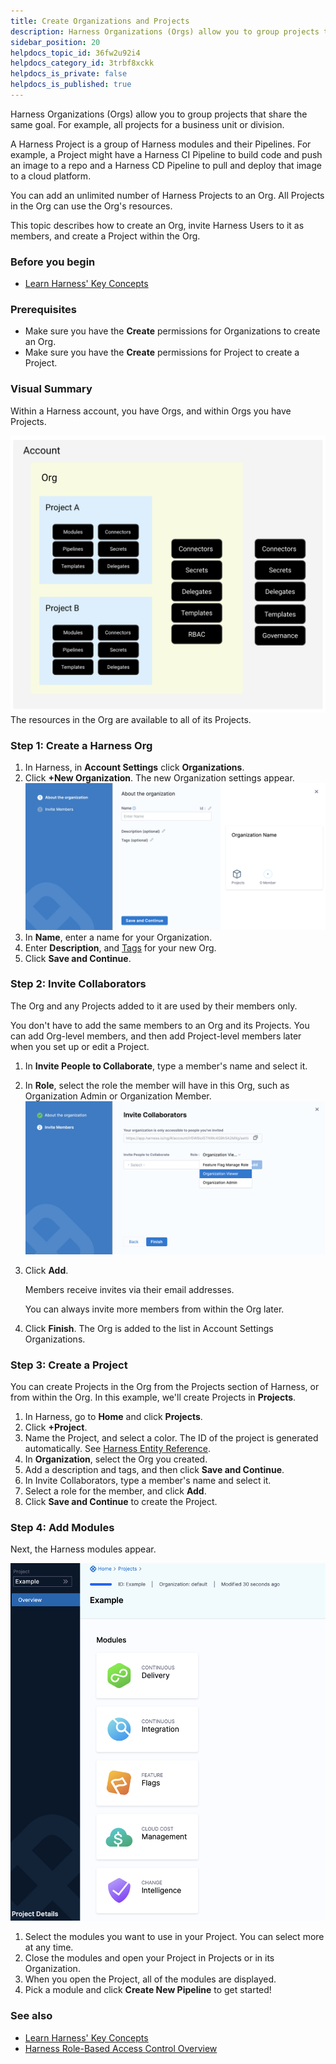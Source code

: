 ```yaml
---
title: Create Organizations and Projects
description: Harness Organizations (Orgs) allow you to group projects that share the same goal. For example, all projects for a business unit or division. A Harness Project is a group of Harness modules and their…
sidebar_position: 20
helpdocs_topic_id: 36fw2u92i4
helpdocs_category_id: 3trbf8xckk
helpdocs_is_private: false
helpdocs_is_published: true
---
```


Harness Organizations (Orgs) allow you to group projects that share the same goal. For example, all projects for a business unit or division.

A Harness Project is a group of Harness modules and their Pipelines. For example, a Project might have a Harness CI Pipeline to build code and push an image to a repo and a Harness CD Pipeline to pull and deploy that image to a cloud platform.

You can add an unlimited number of Harness Projects to an Org. All Projects in the Org can use the Org's resources.

This topic describes how to create an Org, invite Harness Users to it as members, and create a Project within the Org.

### Before you begin

* [Learn Harness' Key Concepts](../../getting-started/learn-harness-key-concepts.md)

### Prerequisites

* Make sure you have the **Create** permissions for Organizations to create an Org.
* Make sure you have the **Create** permissions for Project to create a Project.

### Visual Summary

Within a Harness account, you have Orgs, and within Orgs you have Projects.

![](static/create-an-organization-00.png)
The resources in the Org are available to all of its Projects.

### Step 1: Create a Harness Org

1. In Harness, in **Account Settings** click **Organizations**.
2. Click **+New Organization**. The new Organization settings appear.![](static/create-an-organization-01.png)
3. In **Name**, enter a name for your Organization.
4. Enter **Description**, and [Tags](../20_References/tags-reference.md) for your new Org.
5. Click **Save and Continue**.

### Step 2: Invite Collaborators

The Org and any Projects added to it are used by their members only.

You don't have to add the same members to an Org and its Projects. You can add Org-level members, and then add Project-level members later when you set up or edit a Project.

1. In **Invite People to Collaborate**, type a member's name and select it.
2. In **Role**, select the role the member will have in this Org, such as Organization Admin or Organization Member.![](static/create-an-organization-02.png)

3. Click **Add**.
   
   Members receive invites via their email addresses.

   You can always invite more members from within the Org later.

4. Click **Finish**. The Org is added to the list in Account Settings Organizations.

### Step 3: Create a Project

You can create Projects in the Org from the Projects section of Harness, or from within the Org. In this example, we'll create Projects in **Projects**.

1. In Harness, go to **Home** and click **Projects**.
2. Click **+Project**.
3. Name the Project, and select a color. The ID of the project is generated automatically. See [Harness Entity Reference](../20_References/harness-entity-reference.md).
4. In **Organization**, select the Org you created.
5. Add a description and tags, and then click **Save and Continue**.
6. In Invite Collaborators, type a member's name and select it.
7. Select a role for the member, and click **Add**.
8. Click **Save and Continue** to create the Project.

### Step 4: Add Modules

Next, the Harness modules appear.

![](static/create-an-organization-03.png)
1. Select the modules you want to use in your Project. You can select more at any time.
2. Close the modules and open your Project in Projects or in its Organization.
3. When you open the Project, all of the modules are displayed.
4. Pick a module and click **Create New Pipeline** to get started!

### See also

* [Learn Harness' Key Concepts](../../getting-started/learn-harness-key-concepts.md)
* [Harness Role-Based Access Control Overview](../4_Role-Based-Access-Control/1-rbac-in-harness.md)

